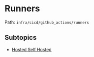 # Runners

Path: `infra/cicd/github_actions/runners`

## Subtopics
- [Hosted Self Hosted](./hosted_self_hosted/README.md)
